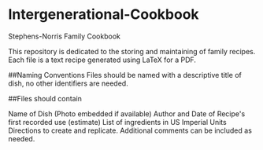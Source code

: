 # Intergenerational-Cookbook
Stephens-Norris Family Cookbook

This repository is dedicated to the storing and maintaining of family recipes. 
Each file is a text recipe generated using LaTeX for a PDF.


##Naming Conventions
Files should be named with a descriptive title of dish, no other identifiers are needed.


##Files should contain

Name of Dish (Photo embedded if available)
Author and Date of Recipe's first recorded use (estimate)
List of ingredients in US Imperial Units
Directions to create and replicate. 
Additional comments can be included as needed.
